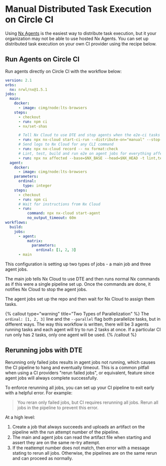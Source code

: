 # Manual Distributed Task Execution on Circle CI

Using [Nx Agents](/ci/features/distribute-task-execution) is the easiest way to distribute task execution, but it your organization may not be able to use hosted Nx Agents. You can set up distributed task execution on your own CI provider using the recipe below.

## Run Agents on Circle CI

Run agents directly on Circle CI with the workflow below:

```yaml {% fileName=".circleci/config.yml" %}
version: 2.1
orbs:
  nx: nrwl/nx@1.5.1
jobs:
  main:
    docker:
      - image: cimg/node:lts-browsers
    steps:
      - checkout
      - run: npm ci
      - nx/set-shas

      # Tell Nx Cloud to use DTE and stop agents when the e2e-ci tasks are done
      - run: npx nx-cloud start-ci-run --distribute-on="manual" --stop-agents-after=e2e-ci
      # Send logs to Nx Cloud for any CLI command
      - run: npx nx-cloud record -- nx format:check
      # Lint, test, build and run e2e on agent jobs for everything affected by a change
      - run: npx nx affected --base=$NX_BASE --head=$NX_HEAD -t lint,test,build,e2e-ci --parallel=2 --configuration=ci
  agent:
    docker:
      - image: cimg/node:lts-browsers
    parameters:
      ordinal:
        type: integer
    steps:
      - checkout
      - run: npm ci
      # Wait for instructions from Nx Cloud
      - run:
          command: npx nx-cloud start-agent
          no_output_timeout: 60m
workflows:
  build:
    jobs:
      - agent:
          matrix:
            parameters:
              ordinal: [1, 2, 3]
      - main
```

This configuration is setting up two types of jobs - a main job and three agent jobs.

The main job tells Nx Cloud to use DTE and then runs normal Nx commands as if this were a single pipeline set up. Once the commands are done, it notifies Nx Cloud to stop the agent jobs.

The agent jobs set up the repo and then wait for Nx Cloud to assign them tasks.

{% callout type="warning" title="Two Types of Parallelization" %}
The `ordinal: [1, 2, 3]` line and the `--parallel` flag both parallelize tasks, but in different ways. The way this workflow is written, there will be 3 agents running tasks and each agent will try to run 2 tasks at once. If a particular CI run only has 2 tasks, only one agent will be used.
{% /callout %}

## Rerunning jobs with DTE

Rerunning only failed jobs results in agent jobs not running, which causes the CI pipeline to hang and eventually timeout. This is a common pitfall when using a CI providers "rerun failed jobs", or equivalent, feature since agent jobs will always complete successfully.

To enforce rerunning all jobs, you can set up your CI pipeline to exit early with a helpful error.
For example:

> You reran only failed jobs, but CI requires rerunning all jobs.
> Rerun all jobs in the pipeline to prevent this error.

At a high level:

1. Create a job that always succeeds and uploads an artifact on the pipeline with the run attempt number of the pipeline.
2. The main and agent jobs can read the artifact file when starting and assert they are on the same re-try attempt.
3. If the reattempt number does not match, then error with a message stating to rerun all jobs. Otherwise, the pipelines are on the same rerun and can proceed as normally.
